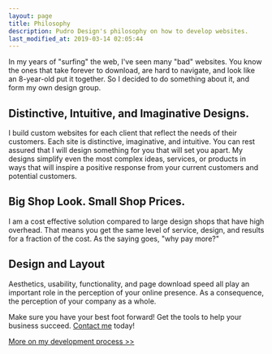 ```yaml
---
layout: page
title: Philosophy
description: Pudro Design's philosophy on how to develop websites.
last_modified_at: 2019-03-14 02:05:44
---
```

In my years of "surfing" the web, I've seen many "bad" websites. You know the ones that take forever to download, are hard to navigate, and look like an 8-year-old put it together. So I decided to do something about it, and form my own design group.

## Distinctive, Intuitive, and Imaginative Designs.

I build custom websites for each client that reflect the needs of their customers. Each site is distinctive, imaginative, and intuitive. You can rest assured that I will design something for you that will set you apart. My designs simplify even the most complex ideas, services, or products in ways that will inspire a positive response from your current customers and potential customers.

## Big Shop Look. Small Shop Prices.

I am a cost effective solution compared to large design shops that have high overhead. That means you get the same level of service, design, and results for a fraction of the cost. As the saying goes, "why pay more?"

## Design and Layout

Aesthetics, usability, functionality, and page download speed all play an important role in the perception of your online presence. As a consequence, the perception of your company as a whole.

Make sure you have your best foot forward! Get the tools to help your business succeed. [Contact me](contact_me.html) today!

[More on my development process &gt;&gt;](process.html)